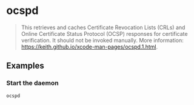 # ocspd

> This retrieves and caches Certificate Revocation Lists (CRLs) and Online Certificate Status Protocol (OCSP) responses for certificate verification. It should not be invoked manually. More information: <https://keith.github.io/xcode-man-pages/ocspd.1.html>.

## Examples

### Start the daemon

```bash
ocspd
```
